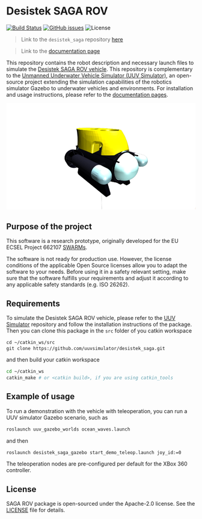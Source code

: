 # Desistek SAGA ROV

[![Build Status](https://travis-ci.org/uuvsimulator/desistek_saga.svg?branch=master)](https://travis-ci.org/uuvsimulator/desistek_saga)
[![GitHub issues](https://img.shields.io/github/issues/uuvsimulator/desistek_saga.svg)](https://github.com/uuvsimulator/desistek_saga/issues)
![License](https://img.shields.io/badge/license-Apache%202-blue.svg)

> Link to the `desistek_saga` repository [here](https://github.com/uuvsimulator/desistek_saga)

> Link to the [documentation page](https://uuvsimulator.github.io/packages/desistek_saga/intro/) 

This repository contains the robot description and necessary launch files to
simulate the [Desistek SAGA ROV vehicle](http://www.desistek.com.tr/).
This repository is complementary to the [Unmanned Underwater Vehicle Simulator (UUV Simulator)](https://github.com/uuvsimulator/uuv_simulator),
an open-source project extending the simulation capabilities of the robotics
simulator Gazebo to underwater vehicles and environments. For installation and
usage instructions, please refer to the [documentation pages](https://uuvsimulator.github.io/).

![Desistek SAGA ROV](images/desistek_saga.png)

## Purpose of the project

This software is a research prototype, originally developed for the EU ECSEL
Project 662107 [SWARMs](http://swarms.eu/).

The software is not ready for production use. However, the license conditions of the
applicable Open Source licenses allow you to adapt the software to your needs.
Before using it in a safety relevant setting, make sure that the software
fulfills your requirements and adjust it according to any applicable safety
standards (e.g. ISO 26262).

## Requirements

To simulate the Desistek SAGA ROV vehicle, please refer to the [UUV Simulator](https://github.com/uuvsimulator/uuv_simulator)
repository and follow the installation instructions of the package. Then you can clone
this package in the `src` folder of you catkin workspace

```
cd ~/catkin_ws/src
git clone https://github.com/uuvsimulator/desistek_saga.git
```

and then build your catkin workspace

```bash
cd ~/catkin_ws
catkin_make # or <catkin build>, if you are using catkin_tools
```

## Example of usage

To run a demonstration with the vehicle with teleoperation, you can run a UUV
simulator Gazebo scenario, such as

```bash
roslaunch uuv_gazebo_worlds ocean_waves.launch
```

and then

```bash
roslaunch desistek_saga_gazebo start_demo_teleop.launch joy_id:=0
```

The teleoperation nodes are pre-configured per default for the XBox 360
controller.

## License

SAGA ROV package is open-sourced under the Apache-2.0 license. See the
[LICENSE](https://github.com/uuvsimulator/desistek_saga/blob/master/LICENSE) file for details.
